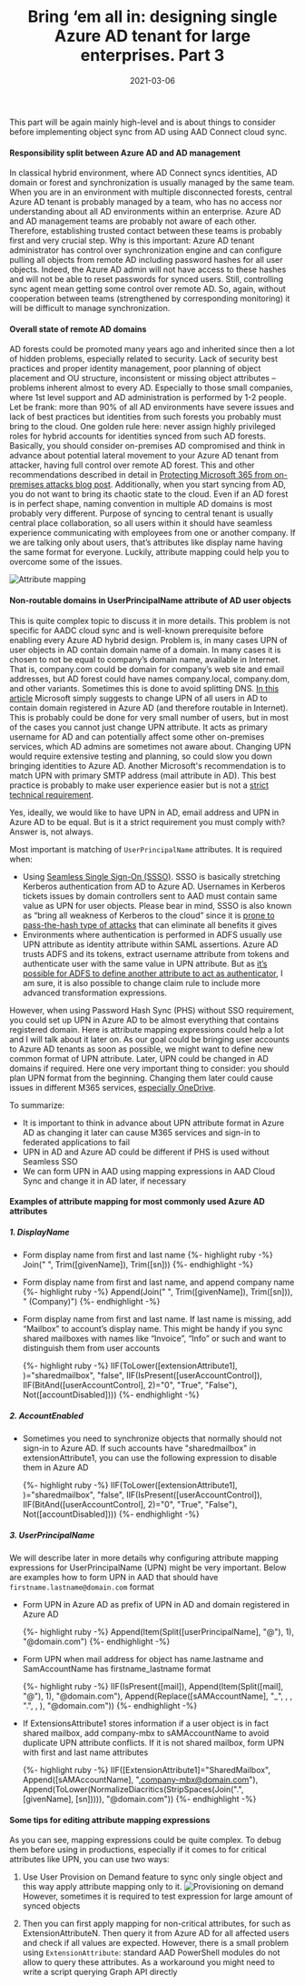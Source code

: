 ﻿---
layout: post
title:  "Bring ‘em all in: designing single Azure AD tenant for large enterprises. Part 3"
date:   2021-03-06
description: In this part of our series we will talk about some considerations before enabling AAD Connect cloud sync for AD
categories:
  - Azure AD
tags:
  - Azure AD
  - AAD Connect Cloud Sync
  - Low-level
---

<p class="intro"><span class="dropcap">T</span>his part will be again mainly high-level and is about things to consider before implementing object sync from AD using AAD Connect cloud sync.</p>

#### Responsibility split between Azure AD and AD management

In classical hybrid environment, where AD Connect syncs identities, AD domain or forest and synchronization is usually managed by the same team. When you are in an environment with multiple disconnected forests, central Azure AD tenant is probably managed by a team, who has no access nor understanding about all AD environments within an enterprise. Azure AD and AD management teams are probably not aware of each other. Therefore, establishing trusted contact between these teams is probably first and very crucial step. Why is this important: Azure AD tenant administrator has control over synchronization engine and can configure pulling all objects from remote AD including password hashes for all user objects. Indeed, the Azure AD admin will not have access to these hashes and will not be able to reset passwords for synced users. Still, controlling sync agent mean getting some control over remote AD. So, again, without cooperation between teams (strengthened by corresponding monitoring) it will be difficult to manage synchronization.

#### Overall state of remote AD domains

AD forests could be promoted many years ago and inherited since then a lot of hidden problems, especially related to security. Lack of security best practices and proper identity management, poor planning of object placement and OU structure, inconsistent or missing object attributes – problems inherent almost to every AD. Especially to those small companies, where 1st level support and AD administration is performed by 1-2 people. Let be frank: more than 90% of all AD environments have severe issues and lack of best practices but identities from such forests you probably must bring to the cloud. One golden rule here: never assign highly privileged roles for hybrid accounts for identities synced from such AD forests. Basically, you should consider on-premises AD compromised and think in advance about potential lateral movement to your Azure AD tenant from attacker, having full control over remote AD forest. This and other recommendations described in detail in [Protecting Microsoft 365 from on-premises attacks blog post](https://techcommunity.microsoft.com/t5/azure-active-directory-identity/protecting-microsoft-365-from-on-premises-attacks/ba-p/1751754).
Additionally, when you start syncing from AD, you do not want to bring its chaotic state to the cloud. Even if an AD forest is in perfect shape, naming convention in multiple AD domains is most probably very different. Purpose of syncing to central tenant is usually central place collaboration, so all users within it should have seamless experience communicating with employees from one or another company. If we are talking only about users, that’s attributes like display name having the same format for everyone. Luckily, attribute mapping could help you to overcome some of the issues.

![Attribute mapping](\assets\img\2021\2021-03-15\AttributeMapping.png)

#### Non-routable domains in UserPrincipalName attribute of AD user objects

This is quite complex topic to discuss it in more details. This problem is not specific for AADC cloud sync and is well-known prerequisite before enabling every Azure AD hybrid design. Problem is, in many cases UPN of user objects in AD contain domain name of a domain. In many cases it is chosen to not be equal to company’s domain name, available in Internet. That is, company.com could be domain for company’s web site and email addresses, but AD forest could have names company.local, company.dom, and other variants. Sometimes this is done to avoid splitting DNS.
[In this article](https://docs.microsoft.com/en-us/microsoft-365/enterprise/prepare-a-non-routable-domain-for-directory-synchronization?view=o365-worldwide) Microsoft simply suggests to change UPN of all users in AD to contain domain registered in Azure AD (and therefore routable in Internet). This is probably could be done for very small number of users, but in most of the cases you cannot just change UPN attribute. It acts as primary username for AD and can potentially affect some other on-premises services, which AD admins are sometimes not aware about. Changing UPN would require extensive testing and planning, so could slow you down bringing identities to Azure AD.
Another Microsoft's recommendation is to match UPN with primary SMTP address (mail attribute in AD). This best practice is probably to make user experience easier but is not a [strict technical requirement](https://docs.microsoft.com/en-us/windows-server/identity/ad-fs/operations/configuring-alternate-login-id#applications-and-user-experience-after-the-additional-configuration). 

Yes, ideally, we would like to have UPN in AD, email address and UPN in Azure AD to be equal. But is it a strict requirement you must comply with? Answer is, not always.

Most important is matching of `UserPrincipalName` attributes. It is required when:
* Using [Seamless Single Sign-On (SSSO)](https://docs.microsoft.com/en-us/azure/active-directory/hybrid/how-to-connect-sso). SSSO is basically stretching Kerberos authentication from AD to Azure AD. Usernames in Kerberos tickets issues by domain controllers sent to AAD must contain same value as UPN for user objects. Please bear in mind, SSSO is also known as “bring all weakness of Kerberos to the cloud” since it is [prone to pass-the-hash type of attacks](https://www.dsinternals.com/en/impersonating-office-365-users-mimikatz/) that can eliminate all benefits it gives
* Environments where authentication is performed in ADFS usually use UPN attribute as identity attribute within SAML assertions. Azure AD trusts ADFS and its tokens, extract username attribute from tokens and authenticate user with the same value in UPN attribute. But as [it’s possible for ADFS to define another attribute to act as authenticator](https://docs.microsoft.com/en-us/windows-server/identity/ad-fs/operations/configuring-alternate-login-id#manually-configure-alternate-id), I am sure, it is also possible to change claim rule to include more advanced transformation expressions. 

However, when using Password Hash Sync (PHS) without SSO requirement, you could set up UPN in Azure AD to be almost everything that contains registered domain. Here is attribute mapping expressions could help a lot and I will talk about it later on. As our goal could be bringing user accounts to Azure AD tenants as soon as possible, we might want to define new common format of UPN attribute. Later, UPN could be changed in AD domains if required. Here one very important thing to consider: you should plan UPN format from the beginning. Changing them later could cause issues in different M365 services, [especially OneDrive](https://docs.microsoft.com/en-us/onedrive/upn-changes).

To summarize:
* It is important to think in advance about UPN attribute format in Azure AD as changing it later can cause M365 services and sign-in to federated applications to fail
* UPN in AD and Azure AD could be different if PHS is used without Seamless SSO
* We can form UPN in AAD using mapping expressions in AAD Cloud Sync and change it in AD later, if necessary

#### Examples of attribute mapping for most commonly used Azure AD attributes

##### 1. DisplayName

* Form display name from first and last name
  {%- highlight ruby -%}
  Join(" ", Trim([givenName]), Trim([sn]))
  {%- endhighlight -%}

* Form display name from first and last name, and append company name
  {%- highlight ruby -%}
    Append(Join(" ", Trim([givenName]), Trim([sn])), " (Company)")
  {%- endhighlight -%}

* Form display name from first and last name. If last name is missing, add “Mailbox” to account’s display name. This might be handy if you sync shared mailboxes with names like “Invoice”, “Info” or such and want to distinguish them from user accounts

  {%- highlight ruby -%}
  IIF(ToLower([extensionAttribute1], )="sharedmailbox", "false", IIF(IsPresent([userAccountControl]), IIF(BitAnd([userAccountControl], 2)="0", "True", "False"), Not([accountDisabled])))
  {%- endhighlight -%}

##### 2. AccountEnabled

* Sometimes you need to synchronize objects that normally should not sign-in to Azure AD. If such accounts have "sharedmailbox" in extensionAttribute1, you can use the following expression to disable them in Azure AD

  {%- highlight ruby -%}
  IIF(ToLower([extensionAttribute1], )="sharedmailbox", "false", IIF(IsPresent([userAccountControl]), IIF(BitAnd([userAccountControl], 2)="0", "True", "False"), Not([accountDisabled])))
  {%- endhighlight -%}

##### 3. UserPrincipalName

We will describe later in more details why configuring attribute mapping expressions for UserPrincipalName (UPN) might be very important. Below are examples how to form UPN in AAD that should have `firstname.lastname@domain.com` format

* Form UPN in Azure AD as prefix of UPN in AD and domain registered in Azure AD

  {%- highlight ruby -%}
  Append(Item(Split([userPrincipalName], "@"), 1), "@domain.com")
  {%- endhighlight -%}

* Form UPN when mail address for object has name.lastname and SamAccountName has firstname_lastname format

  {%- highlight ruby -%}
IIF(IsPresent([mail]), Append(Item(Split([mail], "@"), 1), "@domain.com"), Append(Replace([sAMAccountName], "_", , , ".", , ), "@domain.com"))
  {%- endhighlight -%}

* If ExtensionsAttribute1 stores information if a user object is in fact shared mailbox, add company-mbx to sAMAccountName to avoid duplicate UPN attribute conflicts. If it is not shared mailbox, form UPN with first and last name attributes

  {%- highlight ruby -%}
IIF([ExtensionAttribute1]="SharedMailbox", Append([sAMAccountName], ".company-mbx@domain.com"),  Append(ToLower(NormalizeDiacritics(StripSpaces(Join(".", [givenName], [sn])))), "@domain.com"))
  {%- endhighlight -%}


#### Some tips for editing attribute mapping expressions 

As you can see, mapping expressions could be quite complex. To debug them before using in productions, especially if it comes to for critical attributes like UPN, you can use two ways:
1.	Use User Provision on Demand feature to sync only single object and this way apply attribute mapping only to it. ![Provisioning on demand](\assets\img\2021\2021-03-15\AttributeMapping2.png)However, sometimes it is required to test expression for large amount of synced objects

2.	Then you can first apply mapping for non-critical attributes, for such as ExtensionAttributeN. Then query it from Azure AD for all affected users and check if all values are expected. However, there is a small problem using `ExtensionAttribute`: standard AAD PowerShell modules do not allow to query these attributes. As a workaround you might need to write a script querying Graph API directly

